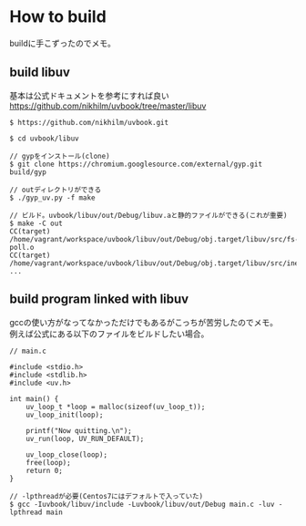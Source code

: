 # How to build
buildに手こずったのでメモ。

## build libuv
基本は公式ドキュメントを参考にすれば良い  
https://github.com/nikhilm/uvbook/tree/master/libuv
```
$ https://github.com/nikhilm/uvbook.git

$ cd uvbook/libuv

// gypをインストール(clone)
$ git clone https://chromium.googlesource.com/external/gyp.git build/gyp

// outディレクトリができる
$ ./gyp_uv.py -f make                                                   

// ビルド。uvbook/libuv/out/Debug/libuv.aと静的ファイルができる(これが重要)
$ make -C out
CC(target) /home/vagrant/workspace/uvbook/libuv/out/Debug/obj.target/libuv/src/fs-poll.o
CC(target) /home/vagrant/workspace/uvbook/libuv/out/Debug/obj.target/libuv/src/inet.o
...

```

## build program linked with libuv
gccの使い方がなってなかっただけでもあるがこっちが苦労したのでメモ。  
例えば公式にある以下のファイルをビルドしたい場合。
```
// main.c

#include <stdio.h>
#include <stdlib.h>
#include <uv.h>

int main() {
    uv_loop_t *loop = malloc(sizeof(uv_loop_t));
    uv_loop_init(loop);

    printf("Now quitting.\n");
    uv_run(loop, UV_RUN_DEFAULT);

    uv_loop_close(loop);
    free(loop);
    return 0;
}
```

```
// -lpthreadが必要(Centos7にはデフォルトで入っていた)
$ gcc -Iuvbook/libuv/include -Luvbook/libuv/out/Debug main.c -luv -lpthread main
```
